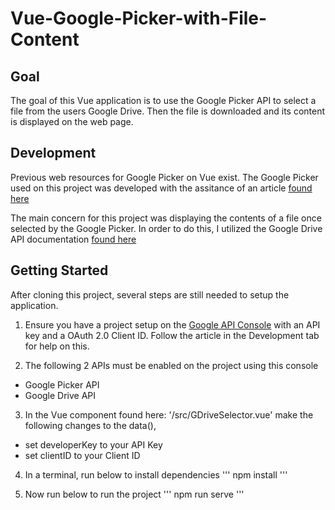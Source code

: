 # Vue-Google-Picker-with-File-Content
## Goal
The goal of this Vue application is to use the Google Picker API to select a file from the users Google Drive. Then the file is downloaded and its content is displayed on the web page. 

## Development
Previous web resources for Google Picker on Vue exist. The Google Picker used on this project was developed with the assitance of an article [found here](https://medium.com/timeless/google-picker-with-vue-2a39de7f36e) 

The main concern for this project was displaying the contents of a file once selected by the Google Picker. In order to do this, I utilized the Google Drive API documentation [found here](https://developers.google.com/drive/api/v2/reference/files/get)


## Getting Started
After cloning this project, several steps are still needed to setup the application. 

1. Ensure you have a project setup on the [Google API Console](https://console.developers.google.com) with an API key and a OAuth 2.0 Client ID. Follow the article in the Development tab for help on this. 

2. The following 2 APIs must be enabled on the project using this console
  - Google Picker API
  - Google Drive API
  
3. In the Vue component found here: '/src/GDriveSelector.vue' make the following changes to the data(),
  - set developerKey to your API Key
  - set clientID to your Client ID

4. In a terminal, run below to install dependencies
'''
npm install
'''
5) Now run below to run the project
'''
npm run serve
'''
  



